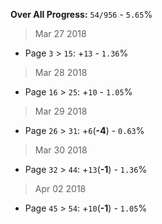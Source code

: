 **Over All Progress:** `54/956` - `5.65`%

> Mar 27 2018
 - Page `3` > `15`: +`13` - `1.36`%

> Mar 28 2018
 - Page `16` > `25`: +`10` - `1.05`%

> Mar 29 2018
 - Page `26` > `31`: +`6`(**-4**) - `0.63`%

> Mar 30 2018
 - Page `32` > `44`: +`13`(**-1**) - `1.36`%

> Apr 02 2018
 - Page `45` > `54`: +`10`(**-1**) - `1.05`%
